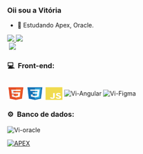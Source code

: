 ### Oii sou a Vitória 


- 🌱 Estudando Apex, Oracle.
<div>
  <a href="https://github.com/Vitoria">
  <img height="180em" src="https://github-readme-stats.vercel.app/api?username=rafaballerini&show_icons=true&theme=dracula&include_all_commits=true&count_private=true"/>
  <img height="180em" src="https://github-readme-stats.vercel.app/api/top-langs/?username=rafaballerini&layout=compact&langs_count=16&theme=dracula"/>
</div>

 
<div> 
  <a href="https://instagram.com/_viimb" target="_blank"><img src="" target="_blank"></a>
  <a href="https://www.linkedin.com/in/vitoria-45875016a" target="_blank"><img src="https://www.linkedin.com/in/vitoriamoraesb/" target="_blank"></a> 
 
 
 
</div>

 
 <h3>💻 &nbsp;Front-end:</h3>
  
<div style="display: inline_block"><br>
  <img align="center" alt="Vi-HTML" height="30" width="40" src="https://raw.githubusercontent.com/devicons/devicon/master/icons/html5/html5-original.svg">
  <img align="center" alt="Vi-CSS" height="30" width="40" src="https://raw.githubusercontent.com/devicons/devicon/master/icons/css3/css3-original.svg">
  <img align="center" alt="Vi-Js" height="30" width="40" src="https://raw.githubusercontent.com/devicons/devicon/master/icons/javascript/javascript-plain.svg">
  <img align="center" alt="Vi-Angular" height="30" width="40" src="https://cdn.jsdelivr.net/gh/devicons/devicon/icons/adonisjs/adonisjs-original.svg" />
  <img align="center" alt="Vi-Figma" height="30" width="40" src="https://cdn.jsdelivr.net/gh/devicons/devicon/icons/figma/figma-original.svg" />
 
 <h3>⚙️ &nbsp;Banco de dados:</h3>
<img align="center" alt="Vi-oracle" height="80" width="70" src="https://cdn.jsdelivr.net/gh/devicons/devicon/icons/oracle/oracle-original.svg" />

[![APEX ](https://cdn.rawgit.com/Dani3lSun/apex-github-badges/78c5adbe/badges/apex-community-badge.svg)](https://github.com/vitoria/apex-github-badges) 

          
                  
   ##


